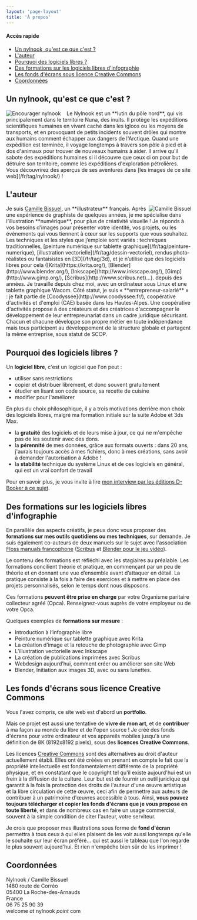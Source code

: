 ```yaml
---
layout: 'page-layout'
title: 'À propos'
---
```


#### Accès rapide
- [Un nylnook, qu'est ce que c'est ?](#nylnook)
- [L'auteur](#auteur)
- [Pourquoi des logiciels libres ?](#logiciels-libres)
- [Des formations sur les logiciels libres d'infographie](#formation)
- [Les fonds d'écrans sous licence Creative Commons](#fond-d-ecrans)
- [Coordonnées](#coordonnees)

<a name="nylnook"></a>
## Un nylnook, qu'est ce que c'est ?
<img style="float:left; max-width:50%; margin-right:1rem;" src="/website-img/support/nylnook-bd-thumb.jpg" alt="Encourager nylnook">
Le Nylnook est un **lutin du pôle nord**, qui vis principalement dans le territoire Nuna, des inuits. Il protège les expéditions scientifiques humaines en vivant caché dans les igloos ou les moyens de transports, et en provoquant de petits incidents souvent drôles qui montre aux humains comment échapper aux dangers de l'Arctique.  
Quand une expédition est terminée, il voyage longtemps à travers son pôle à pied et à dos d'animaux pour trouver de nouveaux humains à aider. Il arrive qu'il sabote des expéditions humaines si il découvre que ceux ci on pour but de détruire son territoire, comme les expéditions d'exploration pétrolières.  
Vous découvrirez des aperçus de ses aventures dans [les images de ce site web](/fr/tag/nylnook/) !  

<a name="auteur"></a>
## L'auteur

<img style="float:right; max-width:50%" src="/website-img/camille-bissuel.jpg" alt="Camille Bissuel">
Je suis <a href="https://plus.google.com/+CamilleBissuel/about" rel="author">Camille Bissuel</a>, un **illustrateur** français. Après une expérience de graphiste de quelques années, je me spécialise dans l’illustration **numérique**, pour plus de créativité visuelle !  
Je réponds à vos besoins d’images pour présenter votre identité, vos projets, ou les événements qui vous tiennent à cœur sur les supports que vous souhaitez.  
Les techniques et les styles que j’emploie sont variés : techniques traditionnelles, [peinture numérique sur tablette graphique](/fr/tag/peinture-numerique), [illustration vectorielle](/fr/tag/dessin-vectoriel), rendus photo-réalistes ou fantaisistes en [3D](/fr/tag/3d), et je n’utilise que des logiciels libres pour cela ([Krita](https://krita.org/), [Blender](http://www.blender.org/), [Inkscape](http://www.inkscape.org/), [Gimp](http://www.gimp.org/), [Scribus](http://www.scribus.net)...). depuis des années. Je travaille depuis chez moi, avec un ordinateur sous Linux et une tablette graphique Wacom.  
Côté statut, je suis « **entrepreneur-salarié** » : je fait partie de [Coodyssée](http://www.coodyssee.fr/), coopérative d'activités et d'emploi (CAE) basée dans les Hautes-Alpes. Une coopérative d'activités propose à des créateurs et des créatrices d'accompagner le développement de leur entrepreunariat dans un cadre juridique sécurisant. Chacun et chacune développe son propre métier en toute indépendance mais tous participent au développement de la structure globale et partagent la même entreprise, sous statut de SCOP.

<a name="logiciels-libres"></a>
## Pourquoi des logiciels libres ?
Un **logiciel libre**, c'est un logiciel que l'on peut :
- utiliser sans restrictions
- copier et distribuer librement, et donc souvent gratuitement
- étudier en lisant son code source, sa recette de cuisine
- modifier pour l'améliorer

En plus du choix philosophique, il y a trois motivations derrière mon choix des logiciels libres, malgré ma formation initiale sur la suite Adobe et 3ds Max.
- la **gratuité** des logiciels et de leurs mise à jour, ce qui ne m'empêche pas de les soutenir avec des dons.
- la **pérennité** de mes données, grâce aux formats ouverts : dans 20 ans, j'aurais toujours accès à mes fichiers, donc à mes créations, sans avoir à demander l'autorisation à Adobe !
- la **stabilité** technique du système Linux et de ces logiciels en général, qui est un vrai confort de travail

Pour en savoir plus, je vous invite à lire [mon interview par les éditions D-Booker à ce sujet](http://www.d-booker.fr/content/62-exercer-le-metier-de-graphiste-avec-des-logiciels-libres).

<a name="formation"></a>
## Des formations sur les logiciels libres d'infographie
En parallèle des aspects créatifs, je peux donc vous proposer des **formations sur mes outils quotidiens ou mes techniques**, sur demande. Je suis également co-auteurs de deux manuels sur le sujet avec l'association [Floss manuals francophone](http://fr.flossmanuals.net/) ([Scribus](http://fr.flossmanuals.net/scribus/) et [Blender pour le jeu vidéo](http://fr.flossmanuals.net/blender-pour-le-jeu-video/)).

Le contenu des formations est réfléchi avec les stagiaires au préalable. Les formations concilient théorie et pratique, en commençant par un peu de théorie et en donnant une vue d’ensemble avant d’attaquer en détail. La pratique consiste à la fois à faire des exercices et à mettre en place des projets personnalisés, selon le temps dont nous disposons.

Ces formations **peuvent être prise en charge** par votre Organisme paritaire collecteur agréé (Opca). Renseignez-vous auprès de votre employeur ou de votre Opca.

Quelques exemples de **formations sur mesure** :
- Introduction à l’infographie libre
- Peinture numérique sur tablette graphique avec Krita
- La création d’image et la retouche de photographie avec Gimp
- L’illustration vectorielle avec Inkscape
- La création de publications imprimées avec Scribus
- Webdesign aujourd’hui, comment créer ou améliorer son site Web
- Blender, Initiation aux images 3D, avec ou sans lunettes.

<a name="fond-d-ecrans"></a>
## Les fonds d'écrans sous licence Creative Commons
Vous l'avez compris, ce site web est d'abord un **portfolio**.

Mais ce projet est aussi une tentative de **vivre de mon art**, et de **contribuer** à ma façon au monde du libre et de l'open source ! Je créé des fonds d'écrans pour votre ordinateur et vos appareils mobiles jusqu'à une définition de  8K (8192x8192 pixels), sous des **licences Creative Commons**.  

Les licences [Creative Commons](http://creativecommons.fr/) sont des alternatives au droit d'auteur actuellement établi. Elles ont été créées en prenant en compte le fait que la propriété intellectuelle est fondamentalement différente de la propriété physique, et en constatant que le copyright tel qu'il existe aujourd'hui est un frein à la diffusion de la culture.
Leur but est de fournir un outil juridique qui garantit à la fois la protection des droits de l'auteur d'une œuvre artistique et la libre circulation de cette œuvre, ceci afin de permettre aux auteurs de contribuer à un patrimoine d'œuvres accessible à tous.
Ainsi, **vous pouvez toujours télécharger et copier les fonds d'écrans que je vous propose en toute liberté**, et dans de nombreux cas en faire un usage commercial, souvent à la simple condition de citer l'auteur, votre serviteur.

Je crois que proposer mes illustrations sous forme de **fond d'écran** permettra à tous ceux à qui elles plaisent de les voir aussi longtemps qu'elle le souhaite sur leur écran préféré... qui est aussi le tableau que l'on regarde le plus souvent aujourd'hui. Et rien n'empêche bien sûr de les imprimer !

<a name="coordonnees"></a>
## Coordonnées
Nylnook / Camille Bissuel  
1480 route de Corréo  
05400 La Roche-des-Arnauds  
France  
06 75 25 90 39  
welcome *at* nylnook *point* com
